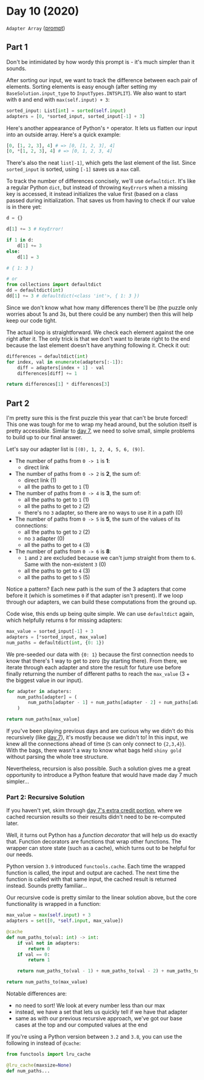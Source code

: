 # Day 10 (2020)

`Adapter Array` ([prompt](https://adventofcode.com/2020/day/10))

## Part 1

Don't be intimidated by how wordy this prompt is - it's much simpler than it sounds.

After sorting our input, we want to track the difference between each pair of elements. Sorting elements is easy enough (after setting my `BaseSolution.input_type` to `InputTypes.INTSPLIT`). We also want to start with `0` and end with `max(self.input) + 3`:

```py
sorted_input: List[int] = sorted(self.input)
adapters = [0, *sorted_input, sorted_input[-1] + 3]
```

Here's another appearance of Python's `*` operator. It lets us flatten our input into an outside array. Here's a quick example:

```py
[0, [1, 2, 3], 4] # => [0, [1, 2, 3], 4]
[0, *[1, 2, 3], 4] # => [0, 1, 2, 3, 4]
```

There's also the neat `list[-1]`, which gets the last element of the list. Since `sorted_input` is sorted, using `[-1]` saves us a `max` call.

To track the number of differences concisely, we'll use `defaultdict`. It's like a regular Python `dict`, but instead of throwing `KeyError`s when a missing key is accessed, it instead initializes the value first (based on a class passed during initialization. That saves us from having to check if our value is in there yet:

```py
d = {}

d[1] += 3 # KeyError!

if 1 in d:
    d[1] += 3
else:
    d[1] = 3

# { 1: 3 }

# or
from collections import defaultdict
dd = defaultdict(int)
dd[1] += 3 # defaultdict(<class 'int'>, { 1: 3 })
```

Since we don't know what how many differences there'll be (the puzzle only worries about 1s and 3s, but there could be any number) then this will help keep our code tight.

The actual loop is straightforward. We check each element against the one right after it. The only trick is that we don't want to iterate right to the end because the last element doesn't have anything following it. Check it out:

```py
differences = defaultdict(int)
for index, val in enumerate(adapters[:-1]):
    diff = adapters[index + 1] - val
    differences[diff] += 1

return differences[1] * differences[3]
```

## Part 2

I'm pretty sure this is the first puzzle this year that can't be brute forced! This one was tough for me to wrap my head around, but the solution itself is pretty accessible. Similar to [day 7](https://github.com/xavdid/advent-of-code/tree/master/solutions/2020/day_7), we need to solve small, simple problems to build up to our final answer.

Let's say our adapter list is `[(0), 1, 2, 4, 5, 6, (9)]`.

- The number of paths from `0 -> 1` is **1**:
  - direct link
- The number of paths from `0 -> 2` is **2**, the sum of:
  - direct link (1)
  - all the paths to get to `1` (1)
- The number of paths from `0 -> 4` is **3**, the sum of:
  - all the paths to get to `1` (1)
  - all the paths to get to `2` (2)
  - there's no `3` adapter, so there are no ways to use it in a path (0)
- The number of paths from `0 -> 5` is **5**, the sum of the values of its connections:
  - all the paths to get to `2` (2)
  - no `3` adapter (0)
  - all the paths to get to `4` (3)
- The number of paths from `0 -> 6` is **8**:
  - `1` and `2` are excluded because we can't jump straight from them to `6`. Same with the non-existent `3` (0)
  - all the paths to get to `4` (3)
  - all the paths to get to `5` (5)

Notice a pattern? Each new path is the sum of the 3 adapters that come before it (which is sometimes `0` if that adapter isn't present). If we loop through our adapters, we can build these computations from the ground up.

Code wise, this ends up being quite simple. We can use `defaultdict` again, which helpfully returns `0` for missing adapters:

```py
max_value = sorted_input[-1] + 3
adapters = [*sorted_input, max_value]
num_paths = defaultdict(int, {0: 1})
```

We pre-seeded our data with `{0: 1}` because the first connection needs to know that there's 1 way to get to zero (by starting there). From there, we iterate through each adapter and store the result for future use before finally returning the number of different paths to reach the `max_value` (3 + the biggest value in our input).

```py
for adapter in adapters:
    num_paths[adapter] = (
        num_paths[adapter - 1] + num_paths[adapter - 2] + num_paths[adapter - 3]
    )

return num_paths[max_value]
```

If you've been playing previous days and are curious why we didn't do this recursively (like [day 7](https://github.com/xavdid/advent-of-code/tree/master/solutions/2020/day_7)), it's mostly because we didn't to! In this input, we knew all the connections ahead of time (`5` can only connect to `{2,3,4}`). With the bags, there wasn't a way to know what bags held `shiny gold` without parsing the whole tree structure.

Nevertheless, recursion is also possible. Such a solution gives me a great opportunity to introduce a Python feature that would have made day 7 much simpler...

### Part 2: Recursive Solution

If you haven't yet, skim through [day 7's extra credit portion](https://github.com/xavdid/advent-of-code/tree/master/solutions/2020/day_7#part-1-extra-credit), where we cached recursion results so their results didn't need to be re-computed later.

Well, it turns out Python has a _function decorator_ that will help us do exactly that. Function decorators are functions that wrap other functions. The wrapper can store state (such as a cache), which turns out to be helpful for our needs.

Python version `3.9` introduced `functools.cache`. Each time the wrapped function is called, the input and output are cached. The next time the function is called with that same input, the cached result is returned instead. Sounds pretty familiar...

Our recursive code is pretty similar to the linear solution above, but the core functionality is wrapped in a function:

```py
max_value = max(self.input) + 3
adapters = set([0, *self.input, max_value])

@cache
def num_paths_to(val: int) -> int:
    if val not in adapters:
        return 0
    if val == 0:
        return 1

    return num_paths_to(val - 1) + num_paths_to(val - 2) + num_paths_to(val - 3)

return num_paths_to(max_value)
```

Notable differences are:

- no need to sort! We look at every number less than our max
- instead, we have a set that lets us quickly tell if we have that adapter
- same as with our previous recursive approach, we've got our base cases at the top and our computed values at the end

If you're using a Python version between `3.2` and `3.8`, you can use the following in instead of `@cache`:

```py
from functools import lru_cache

@lru_cache(maxsize=None)
def num_paths...
```
